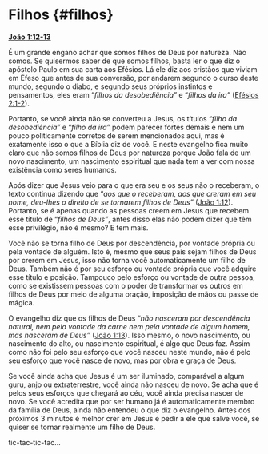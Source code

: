# Filhos {#filhos}

[**João** ](http://bibliaonline.com.br/acf/jo/1/12-13)[**1:12-13**](http://bibliaonline.com.br/acf/jo/1/12-13)

É um grande engano achar que somos filhos de Deus por natureza. Não somos. Se quisermos saber de que somos filhos, basta ler o que diz o apóstolo Paulo em sua carta aos Efésios. Lá ele diz aos cristãos que viviam em Éfeso que antes de sua conversão, por andarem segundo o curso deste mundo, segundo o diabo, e segundo seus próprios instintos e pensamentos, eles eram “_filhos da desobediência”_ e “_filhos da ira”_ ([Efésios 2:1-2](http://bibliaonline.com.br/acf/ef/2/1-2)).

Portanto, se você ainda não se converteu a Jesus, os títulos “_filho da desobediência”_ e “_filho da ira”_ podem parecer fortes demais e nem um pouco politicamente corretos de serem mencionados aqui, mas é exatamente isso o que a Bíblia diz de você. E neste evangelho fica muito claro que não somos filhos de Deus por natureza porque João fala de um novo nascimento, um nascimento espiritual que nada tem a ver com nossa existência como seres humanos.

Após dizer que Jesus veio para o que era seu e os seus não o receberam, o texto continua dizendo que “_aos que o receberam, aos que creram em seu nome, deu-lhes o direito de se tornarem filhos de Deus”_ ([João 1:12](http://bibliaonline.com.br/acf/jo/1/12)). Portanto, se é apenas quando as pessoas creem em Jesus que recebem esse título de “_filhos de Deus”_, antes disso elas não podem dizer que têm esse privilégio, não é mesmo? E tem mais.

Você não se torna filho de Deus por descendência, por vontade própria ou pela vontade de alguém. Isto é, mesmo que seus pais sejam filhos de Deus por crerem em Jesus, isso não torna você automaticamente um filho de Deus. Também não é por seu esforço ou vontade própria que você adquire esse título e posição. Tampouco pelo esforço ou vontade de outra pessoa, como se existissem pessoas com o poder de transformar os outros em filhos de Deus por meio de alguma oração, imposição de mãos ou passe de mágica.

O evangelho diz que os filhos de Deus “_não nasceram por descendência natural, nem pela vontade da carne nem pela vontade de algum homem, mas nasceram de Deus”_ ([João 1:13](http://bibliaonline.com.br/acf/jo/1/13)). Isso mesmo, o novo nascimento, ou nascimento do alto, ou nascimento espiritual, é algo que Deus faz. Assim como não foi pelo seu esforço que você nasceu neste mundo, não é pelo seu esforço que você nasce de novo, mas por obra e graça de Deus.

Se você ainda acha que Jesus é um ser iluminado, comparável a algum guru, anjo ou extraterrestre, você ainda não nasceu de novo. Se acha que é pelos seus esforços que chegará ao céu, você ainda precisa nascer de novo. Se você acredita que por ser humano já é automaticamente membro da família de Deus, ainda não entendeu o que diz o evangelho. Antes dos próximos 3 minutos é melhor crer em Jesus e pedir a ele que salve você, se quiser se tornar realmente um filho de Deus.

tic-tac-tic-tac...
